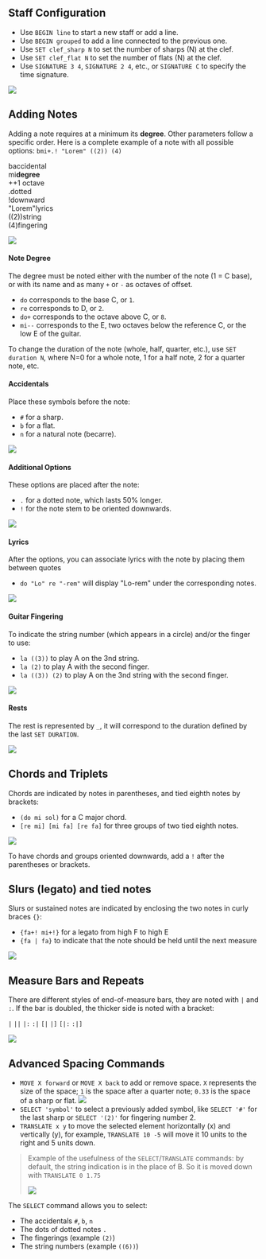 ## Staff Configuration

- Use `BEGIN line` to start a new staff or add a line.
- Use `BEGIN grouped` to add a line connected to the previous one.
- Use `SET clef_sharp N` to set the number of sharps (N) at the clef.
- Use `SET clef_flat N` to set the number of flats (N) at the clef.
- Use `SIGNATURE 3 4`, `SIGNATURE 2 4`, etc., or `SIGNATURE C` to specify the time signature.

![](/static/staff.png)

## Adding Notes

Adding a note requires at a minimum its **degree**. Other parameters follow a specific order.
Here is a complete example of a note with all possible options: `bmi+.! "Lorem" ((2)) (4)`

<div class="fragments-parent">
<div class="fragment text-red-600">
    <span class="bg-red-100">b</span><span>accidental</span>
</div>
<div class="fragment text-blue-600">
    <span class="border bg-blue-100 border-blue-600">mi</span><span><b>degree</b></span>
</div>
<div class="fragment text-blue-600">
    <span class="bg-blue-100">+</span><span>+1 octave</span>
</div>
<div class="fragment">
    <span class="bg-gray-100">.</span><span>dotted</span>
</div>
<div class="fragment">
    <span class="bg-gray-100">!</span><span>downward</span>
</div>
<div class="fragment text-orange-600">
    <span class="bg-orange-100">"Lorem"</span><span>lyrics</span>
</div>
<div class="fragment text-blue-400">
    <span class="bg-blue-50">((2))</span><span>string</span>
</div>
<div class="fragment text-green-600">
    <span class="bg-green-100">(4)</span><span>fingering</span>
</div>
</div>

![](/static/note_example.png)

#### Note Degree

The degree must be noted either with the number of the note (1 = C base), or with its name and as many `+` or `-` as octaves of offset.

- `do` corresponds to the base C, or `1`.
- `re` corresponds to D, or `2`.
- `do+` corresponds to the octave above C, or `8`.
- `mi--` corresponds to the E, two octaves below the reference C, or the low E of the guitar.

To change the duration of the note (whole, half, quarter, etc.), use `SET duration N`, where N=0 for a whole note, 1 for a half note, 2 for a quarter note, etc.

#### Accidentals

Place these symbols before the note:

- `#` for a sharp.
- `b` for a flat.
- `n` for a natural note (becarre).

![](/static/alterations.png)

#### Additional Options

These options are placed after the note:

- `.` for a dotted note, which lasts 50% longer.
- `!` for the note stem to be oriented downwards.

![](/static/modifiers.png)

#### Lyrics

After the options, you can associate lyrics with the note by placing them between quotes

- `do "Lo" re "-rem"` will display "Lo-rem" under the corresponding notes.

![](/static/lyrics.png)

#### Guitar Fingering

To indicate the string number (which appears in a circle) and/or the finger to use:

- `la ((3))` to play A on the 3nd string.
- `la (2)` to play A with the second finger.
- `la ((3)) (2)` to play A on the 3nd string with the second finger.

![](/static/fingering.png)

#### Rests

The rest is represented by `_`, it will correspond to the duration defined by the last `SET DURATION`.

![](/static/rests.png)

## Chords and Triplets

Chords are indicated by notes in parentheses, and tied eighth notes by brackets:

- `(do mi sol)` for a C major chord.
- `[re mi] [mi fa] [re fa]` for three groups of two tied eighth notes.

![](/static/chords.png)

To have chords and groups oriented downwards, add a `!` after the parentheses or brackets.

## Slurs (legato) and tied notes

Slurs or sustained notes are indicated by enclosing the two notes in curly braces `{}`:

- `{fa+! mi+!}` for a legato from high F to high E
- `{fa | fa}` to indicate that the note should be held until the next measure

![](/static/slurs.png)

## Measure Bars and Repeats

There are different styles of end-of-measure bars, they are noted with `|` and `:`. If the bar is doubled, the thicker side is noted with a bracket:

`|` `||` `|:` `:|` `[|` `|]` `[|:` `:|]`

![](/static/bars.png)

## Advanced Spacing Commands

- `MOVE X forward` or `MOVE X back` to add or remove space. `X` represents the size of the space; `1` is the space after a quarter note; `0.33` is the space of a sharp or flat. ![](/static/move.png)
- `SELECT 'symbol'` to select a previously added symbol, like `SELECT '#'` for the last sharp or `SELECT '(2)'` for fingering number 2.
- `TRANSLATE x y` to move the selected element horizontally (x) and vertically (y), for example, `TRANSLATE 10 -5` will move it 10 units to the right and 5 units down.

> Example of the usefulness of the `SELECT`/`TRANSLATE` commands: by default, the string indication is in the place of B. So it is moved down with `TRANSLATE 0 1.75`
> 
> ![](/static/translate.png)

The `SELECT` command allows you to select:

- The accidentals `#`, `b`, `n`
- The dots of dotted notes `.`
- The fingerings (example `(2)`)
- The string numbers (example `((6))`)